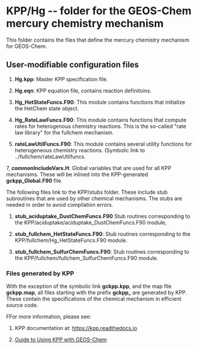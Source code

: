 # KPP/Hg -- folder for the GEOS-Chem mercury chemistry mechanism

This folder contains the files that define the mercury chemistry
mechanism for GEOS-Chem.

## User-modifiable configuration files

  1. **Hg.kpp**: Master KPP specification file.

  2. **Hg.eqn**: KPP equation file, contains reaction definitoins.

  3. **Hg_HetStateFuncs.F90**: This module contains functions
     that initialize the HetChem state object.

  5. **Hg_RateLawFuncs.F90**: This module contains functions
	 that compute rates for heterogenous chemistry reactions.  This is
	 the so-called "rate law library" for the fullchem mechanism.

  6. **rateLawUtilFuncs.F90**: This module contains several utility
     functions for heterogeneous chemistry reactions.  (Symbolic link
     to ../fullchem/rateLawUtilfuncs.

   7, **commonIncludeVars.H**: Global variables that are used for all
      KPP mechanisms.  These will be inlined into the KPP-generated
      **gckpp_Global.F90** file.

The following files link to the KPP/stubs folder.  These include stub
subroutines that are used by other chemical mechanisms.  The stubs are
needed in order to avoid compilation errors.

  1. **stub_aciduptake_DustChemFuncs.F90** Stub routines corresponding
     to the KPP/aciduptake/aciduptake_DustChemFuncs.F90 module,

  2. **stub_fullchem_HetStateFuncs.F90**: Stub routines corresponding
     to the KPP/fullchem/Hg_HetStateFuncs.F90 module.

  3. **stub_fullchem_SulfurChemFuncs.F90**: Stub routines corresponding
	 to the KPP/fullchem/fullchem_SulfurChemFuncs.F90 module.

### Files generated by KPP

With the exception of the symbolic link **gckpp.kpp**, and the map
file **gckpp.map**, all files starting with the prefix **gckpp_** are
generated by KPP.  These contain the specifications of the chemical
mechanism in efficient source code.

FFor more information, please see:

  1. KPP documentation at: https://kpp.readthedocs.io

  2. [Guide to Using KPP with GEOS-Chem](https://geos-chem.readthedocs.io/en/latest/geos-chem-shared-docs/supplemental-guides/using-kpp-with-gc.html)
